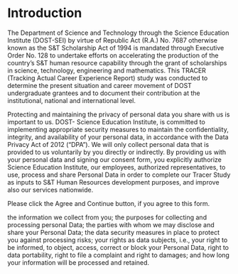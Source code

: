 # Introduction

The Department of Science and Technology through the Science Education Institute (DOST-SEI) by virtue of Republic Act (R.A.) No. 7687 otherwise known as the S&T Scholarship Act of 1994 is mandated through Executive Order No. 128 to undertake efforts on accelerating the production of the country’s S&T human resource capability through the grant of scholarships in science, technology, engineering and mathematics. This TRACER (Tracking Actual Career Experience Report) study was conducted to determine the present situation and career movement of DOST undergraduate grantees and to document their contribution at the institutional, national and international level.

Protecting and maintaining the privacy of personal data you share with us is important to us. DOST- Science Education Institute, is committed to implementing appropriate security measures to maintain the confidentiality, integrity, and availability of your personal data, in accordance with the Data Privacy Act of 2012 (“DPA”).
We will only collect personal data that is provided to us voluntarily by you directly or indirectly. By providing us with your personal data and signing our consent form, you explicitly authorize Science Education Institute, our employees, authorized representatives, to use, process and share Personal Data in order to complete our Tracer Study as inputs to S&T Human Resources development purposes, and improve also our services nationwide.

Please click the Agree and Continue button, if you agree to this form.

the information we collect from you;
the purposes for collecting and processing personal Data;
the parties with whom we may disclose and share your Personal Data;
the data security measures in place to protect you against processing risks;
your rights as data subjects, i.e., your right to be informed, to object, access, correct or block your Personal Data, right to data portability, right to file a complaint and right to damages; and how long your information will be processed and retained.
